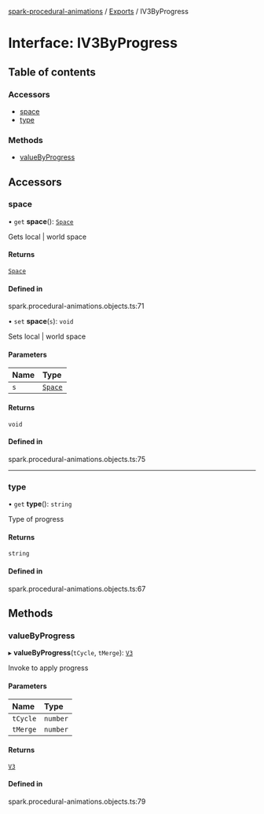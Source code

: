 [spark-procedural-animations](../README.md) / [Exports](../modules.md) / IV3ByProgress

# Interface: IV3ByProgress

## Table of contents

### Accessors

- [space](IV3ByProgress.md#space)
- [type](IV3ByProgress.md#type)

### Methods

- [valueByProgress](IV3ByProgress.md#valuebyprogress)

## Accessors

### space

• `get` **space**(): [`Space`](../enums/Space.md)

Gets local | world space

#### Returns

[`Space`](../enums/Space.md)

#### Defined in

spark.procedural-animations.objects.ts:71

• `set` **space**(`s`): `void`

Sets local | world space

#### Parameters

| Name | Type |
| :------ | :------ |
| `s` | [`Space`](../enums/Space.md) |

#### Returns

`void`

#### Defined in

spark.procedural-animations.objects.ts:75

___

### type

• `get` **type**(): `string`

Type of progress

#### Returns

`string`

#### Defined in

spark.procedural-animations.objects.ts:67

## Methods

### valueByProgress

▸ **valueByProgress**(`tCycle`, `tMerge`): [`V3`](../classes/V3.md)

Invoke to apply progress

#### Parameters

| Name | Type |
| :------ | :------ |
| `tCycle` | `number` |
| `tMerge` | `number` |

#### Returns

[`V3`](../classes/V3.md)

#### Defined in

spark.procedural-animations.objects.ts:79
